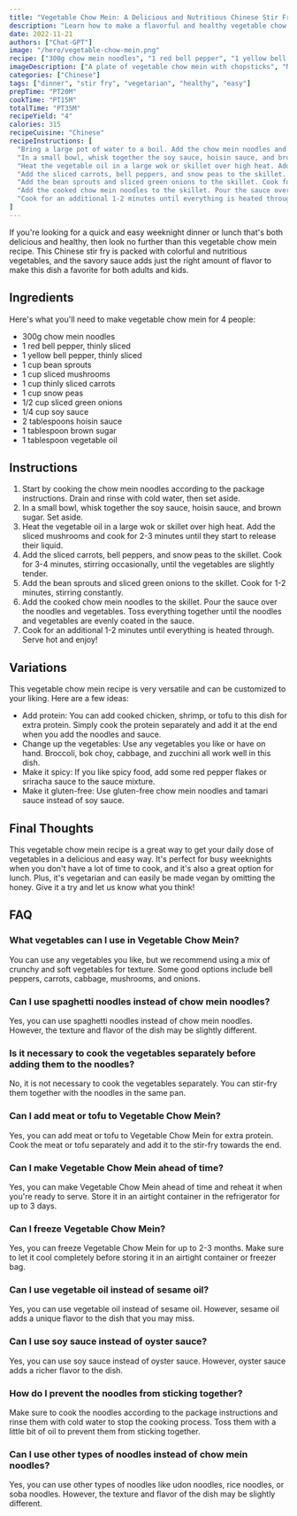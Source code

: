 ```yaml
---
title: "Vegetable Chow Mein: A Delicious and Nutritious Chinese Stir Fry Recipe"
description: "Learn how to make a flavorful and healthy vegetable chow mein with this easy recipe. Packed with veggies and protein, this dish makes for a perfect weeknight dinner or lunch. "
date: 2022-11-21
authors: ["Chat-GPT"]
image: "/hero/vegetable-chow-mein.png"
recipe: ["300g chow mein noodles", "1 red bell pepper", "1 yellow bell pepper", "1 cup bean sprouts", "1 cup sliced mushrooms", "1 cup thinly sliced carrots", "1 cup snow peas", "1/2 cup sliced green onions", "1/4 cup soy sauce", "2 tablespoons hoisin sauce", "1 tablespoon brown sugar", "1 tablespoon vegetable oil"]
imageDescription: ["A plate of vegetable chow mein with chopsticks", "Noodles and vegetables in a savory sauce", "A stir fry pan with vegetables and noodles"]  
categories: ["Chinese"]
tags: ["dinner", "stir fry", "vegetarian", "healthy", "easy"]
prepTime: "PT20M"
cookTime: "PT15M"
totalTime: "PT35M"
recipeYield: "4"
calories: 315
recipeCuisine: "Chinese"
recipeInstructions: [
  "Bring a large pot of water to a boil. Add the chow mein noodles and cook according to package instructions. Drain and rinse with cold water. Set aside.",
  "In a small bowl, whisk together the soy sauce, hoisin sauce, and brown sugar. Set aside.",
  "Heat the vegetable oil in a large wok or skillet over high heat. Add the sliced mushrooms and cook for 2-3 minutes until they start to release their liquid.",
  "Add the sliced carrots, bell peppers, and snow peas to the skillet. Cook for 3-4 minutes, stirring occasionally, until the vegetables are slightly tender.",
  "Add the bean sprouts and sliced green onions to the skillet. Cook for 1-2 minutes, stirring constantly.",
  "Add the cooked chow mein noodles to the skillet. Pour the sauce over the noodles and vegetables. Toss everything together until the noodles and vegetables are evenly coated in the sauce.",
  "Cook for an additional 1-2 minutes until everything is heated through. Serve hot and enjoy!"
]
---
```


If you're looking for a quick and easy weeknight dinner or lunch that's both delicious and healthy, then look no further than this vegetable chow mein recipe. This Chinese stir fry is packed with colorful and nutritious vegetables, and the savory sauce adds just the right amount of flavor to make this dish a favorite for both adults and kids.

## Ingredients

Here's what you'll need to make vegetable chow mein for 4 people:

- 300g chow mein noodles
- 1 red bell pepper, thinly sliced
- 1 yellow bell pepper, thinly sliced
- 1 cup bean sprouts
- 1 cup sliced mushrooms
- 1 cup thinly sliced carrots
- 1 cup snow peas
- 1/2 cup sliced green onions
- 1/4 cup soy sauce
- 2 tablespoons hoisin sauce
- 1 tablespoon brown sugar
- 1 tablespoon vegetable oil

## Instructions

1. Start by cooking the chow mein noodles according to the package instructions. Drain and rinse with cold water, then set aside.
2. In a small bowl, whisk together the soy sauce, hoisin sauce, and brown sugar. Set aside.
3. Heat the vegetable oil in a large wok or skillet over high heat. Add the sliced mushrooms and cook for 2-3 minutes until they start to release their liquid.
4. Add the sliced carrots, bell peppers, and snow peas to the skillet. Cook for 3-4 minutes, stirring occasionally, until the vegetables are slightly tender.
5. Add the bean sprouts and sliced green onions to the skillet. Cook for 1-2 minutes, stirring constantly.
6. Add the cooked chow mein noodles to the skillet. Pour the sauce over the noodles and vegetables. Toss everything together until the noodles and vegetables are evenly coated in the sauce.
7. Cook for an additional 1-2 minutes until everything is heated through. Serve hot and enjoy!

## Variations

This vegetable chow mein recipe is very versatile and can be customized to your liking. Here are a few ideas:

- Add protein: You can add cooked chicken, shrimp, or tofu to this dish for extra protein. Simply cook the protein separately and add it at the end when you add the noodles and sauce.
- Change up the vegetables: Use any vegetables you like or have on hand. Broccoli, bok choy, cabbage, and zucchini all work well in this dish.
- Make it spicy: If you like spicy food, add some red pepper flakes or sriracha sauce to the sauce mixture.
- Make it gluten-free: Use gluten-free chow mein noodles and tamari sauce instead of soy sauce.

## Final Thoughts

This vegetable chow mein recipe is a great way to get your daily dose of vegetables in a delicious and easy way. It's perfect for busy weeknights when you don't have a lot of time to cook, and it's also a great option for lunch. Plus, it's vegetarian and can easily be made vegan by omitting the honey. Give it a try and let us know what you think!

## FAQ

### What vegetables can I use in Vegetable Chow Mein?

You can use any vegetables you like, but we recommend using a mix of crunchy and soft vegetables for texture. Some good options include bell peppers, carrots, cabbage, mushrooms, and onions.

### Can I use spaghetti noodles instead of chow mein noodles?

Yes, you can use spaghetti noodles instead of chow mein noodles. However, the texture and flavor of the dish may be slightly different.

### Is it necessary to cook the vegetables separately before adding them to the noodles?

No, it is not necessary to cook the vegetables separately. You can stir-fry them together with the noodles in the same pan.

### Can I add meat or tofu to Vegetable Chow Mein?

Yes, you can add meat or tofu to Vegetable Chow Mein for extra protein. Cook the meat or tofu separately and add it to the stir-fry towards the end.

### Can I make Vegetable Chow Mein ahead of time?

Yes, you can make Vegetable Chow Mein ahead of time and reheat it when you're ready to serve. Store it in an airtight container in the refrigerator for up to 3 days.

### Can I freeze Vegetable Chow Mein?

Yes, you can freeze Vegetable Chow Mein for up to 2-3 months. Make sure to let it cool completely before storing it in an airtight container or freezer bag.

### Can I use vegetable oil instead of sesame oil?

Yes, you can use vegetable oil instead of sesame oil. However, sesame oil adds a unique flavor to the dish that you may miss.

### Can I use soy sauce instead of oyster sauce?

Yes, you can use soy sauce instead of oyster sauce. However, oyster sauce adds a richer flavor to the dish.

### How do I prevent the noodles from sticking together?

Make sure to cook the noodles according to the package instructions and rinse them with cold water to stop the cooking process. Toss them with a little bit of oil to prevent them from sticking together.

### Can I use other types of noodles instead of chow mein noodles?

Yes, you can use other types of noodles like udon noodles, rice noodles, or soba noodles. However, the texture and flavor of the dish may be slightly different.